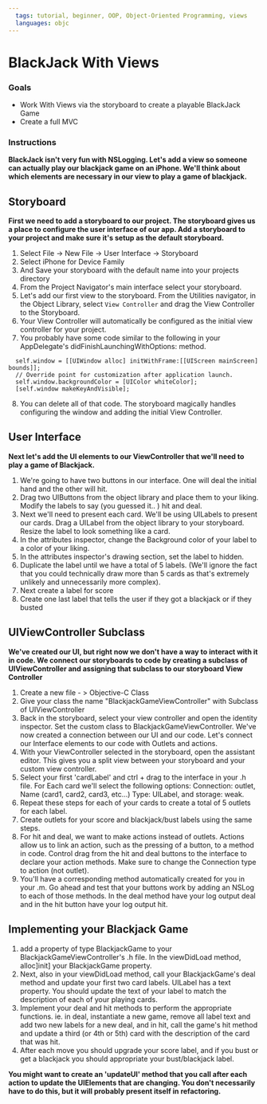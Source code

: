 ```yaml
---
  tags: tutorial, beginner, OOP, Object-Oriented Programming, views 
  languages: objc
---
```


BlackJack With Views 
=======

### Goals 
- Work With Views via the storyboard to create a playable BlackJack Game 
- Create a full MVC 

### Instructions 

**BlackJack isn't very fun with NSLogging.  Let's add a view so someone can actually play our blackjack game on an iPhone. We'll think about which elements are necessary in our view to play a game of blackjack.**  

## Storyboard

**First we need to add a storyboard to our project.  The storyboard gives us a place to configure the user interface of our app.  Add a storyboard to your project and make sure it's setup as the default storyboard.**  

  1. Select File -> New File -> User Interface -> Storyboard
  2. Select iPhone for Device Family 
  3. And Save your storyboard with the default name into your projects directory 
  4. From the Project Navigator's main interface select your storyboard.  
  5. Let's add our first view to the storyboard.  From the Utilities navigator, in the Object Library, select `View Controller` and drag the View Controller to the Storyboard. 
  6. Your View Controller will automatically be configured as the initial view controller for your project. 
  7. You probably have some code similar to the following in your AppDelegate's didFinishLaunchingWithOptions: method. 

  ```objc
	self.window = [[UIWindow alloc] initWithFrame:[[UIScreen mainScreen] bounds]];
    // Override point for customization after application launch.
    self.window.backgroundColor = [UIColor whiteColor];
    [self.window makeKeyAndVisible];
  ```

  8.  You can delete all of that code.  The storyboard magically handles configuring the window and adding the initial View Controller.  

  ## User Interface 

  **Next let's add the UI elements to our ViewController that we'll need to play a game of Blackjack.**  

  1. We're going to have two buttons in our interface.  One will deal the initial hand and the other will hit.  
  2. Drag two UIButtons from the object library and place them to your liking.  Modify the labels to say (you guessed it.. ) hit and deal. 
  3. Next we'll need to present each card.  We'll be using UILabels to present our cards. Drag a UILabel from the object library to your storyboard.  Resize the label to look something like a card. 
  4. In the attributes inspector, change the Background color of your label to a color of your liking. 
  5. In the attributes inspector's drawing section, set the label to hidden.   
  6. Duplicate the label until we have a total of 5 labels.  (We'll ignore the fact that you could technically draw more than 5 cards as that's extremely unlikely and unnecessarily more complex).  
  7. Next create a label for score 
  8.  Create one last label that tells the user if they got a blackjack or if they busted

  ## UIViewController Subclass 

  **We've created our UI, but right now we don't have a way to interact with it in code.  We connect our storyboards to code by creating a subclass of UIViewController and assigning that subclass to our storyboard View Controller**

  1. Create a new file - > Objective-C Class  
  2. Give your class the name "BlackjackGameViewController" with Subclass of UIViewController 
  3. Back in the storyboard, select your view controller and open the identity inspector.  Set the custom class to BlackjackGameViewController.  We've now created a connection between our UI and our code.  Let's connect our Interface elements to our code with Outlets and actions.  
  4. With your ViewController selected in the storyboard, open the assistant editor.  This gives you a split view between your storyboard and your custom view controller. 
  5. Select your first 'cardLabel' and ctrl + drag to the interface in your .h file.  For Each card we'll select the following options: Connection: outlet, Name (card1, card2, card3, etc...) Type: UILabel, and storage: weak.  
  6.  Repeat these steps for each of your cards to create a total of 5 outlets for each label. 
  7. Create outlets for your score and blackjack/bust labels using the same steps.  
  8.  For hit and deal, we want to make actions instead of outlets.  Actions allow us to link an action, such as the pressing of a button, to a method in code.  Control drag from the hit and deal buttons to the interface to declare your action methods.  Make sure to change the Connection type to action (not outlet). 
  9.  You'll have a corresponding method automatically created for you in your .m.  Go ahead and test that your buttons work by adding an NSLog to each of those methods.  In the deal method have your log output deal and in the hit button have your log output hit. 

  ## Implementing your Blackjack Game 

  1. add a property of type BlackjackGame to your BlackjackGameViewController's .h file. In the viewDidLoad method,  alloc]init] your BlackjackGame property.
  2. Next, also in your viewDidLoad method, call your BlackjackGame's deal method and update your first two card labels.  UILabel has a text property.  You should update the text of your label to match the description of each of your playing cards.  
  3. Implement your deal and hit methods to perform the appropriate functions. ie. in deal, instantiate a new game, remove all label text and add two new labels for a new deal, and in hit, call the game's hit method and update a third (or 4th or 5th) card with the description of the card that was hit.  
  4. After each move you should upgrade your score label, and if you bust or get a blackjack you should appropriate your bust/blackjack label.  

  **You might want to create an 'updateUI' method that you call after each action to update the UIElements that are changing.  You don't necessarily have to do this, but it will probably present itself in refactoring.**      





